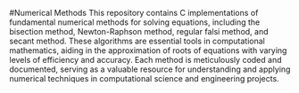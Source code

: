 #Numerical Methods
This repository contains C implementations of fundamental numerical methods for solving equations, including the bisection method, Newton-Raphson method, regular falsi method, and secant method. These algorithms are essential tools in computational mathematics, aiding in the approximation of roots of equations with varying levels of efficiency and accuracy. Each method is meticulously coded and documented, serving as a valuable resource for understanding and applying numerical techniques in computational science and engineering projects.